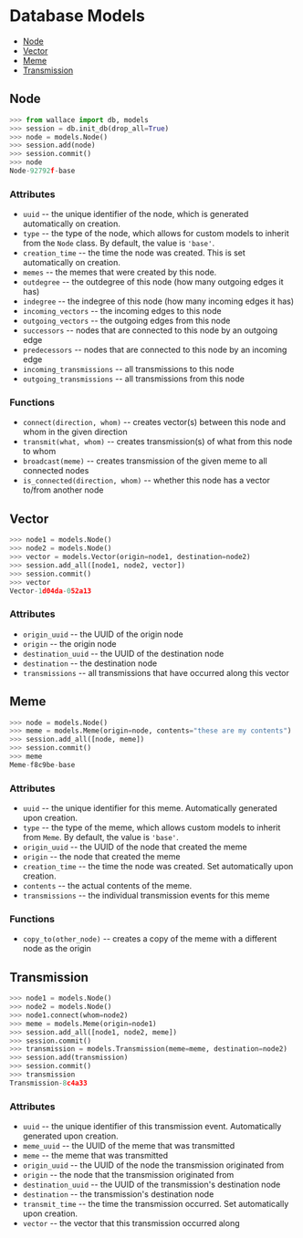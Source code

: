 # Database Models

* [Node](#node)
* [Vector](#vector)
* [Meme](#meme)
* [Transmission](#transmission)

## Node

```python
>>> from wallace import db, models
>>> session = db.init_db(drop_all=True)
>>> node = models.Node()
>>> session.add(node)
>>> session.commit()
>>> node
Node-92792f-base
```

### Attributes

* `uuid` -- the unique identifier of the node, which is generated automatically on creation.
* `type` -- the type of the node, which allows for custom models to inherit from the `Node` class. By default, the value is `'base'`.
* `creation_time` -- the time the node was created. This is set automatically on creation.
* `memes` -- the memes that were created by this node.
* `outdegree` -- the outdegree of this node (how many outgoing edges it has)
* `indegree` -- the indegree of this node (how many incoming edges it has)
* `incoming_vectors` -- the incoming edges to this node
* `outgoing_vectors` -- the outgoing edges from this node
* `successors` -- nodes that are connected to this node by an outgoing edge
* `predecessors` -- nodes that are connected to this node by an incoming edge
* `incoming_transmissions` -- all transmissions to this node
* `outgoing_transmissions` -- all transmissions from this node

### Functions

* `connect(direction, whom)` -- creates vector(s) between this node and whom in the given direction
* `transmit(what, whom)` -- creates transmission(s) of what from this node to whom
* `broadcast(meme)` -- creates transmission of the given meme to all connected nodes
* `is_connected(direction, whom)` -- whether this node has a vector to/from another node

## Vector

```python
>>> node1 = models.Node()
>>> node2 = models.Node()
>>> vector = models.Vector(origin=node1, destination=node2)
>>> session.add_all([node1, node2, vector])
>>> session.commit()
>>> vector
Vector-1d04da-052a13
```

### Attributes

* `origin_uuid` -- the UUID of the origin node
* `origin` -- the origin node
* `destination_uuid` -- the UUID of the destination node
* `destination` -- the destination node
* `transmissions` -- all transmissions that have occurred along this vector

## Meme

```python
>>> node = models.Node()
>>> meme = models.Meme(origin=node, contents="these are my contents")
>>> session.add_all([node, meme])
>>> session.commit()
>>> meme
Meme-f8c9be-base
```

### Attributes

* `uuid` -- the unique identifier for this meme. Automatically generated upon creation.
* `type` -- the type of the meme, which allows custom models to inherit from `Meme`. By default, the value is `'base'`.
* `origin_uuid` -- the UUID of the node that created the meme
* `origin` -- the node that created the meme
* `creation_time` -- the time the node was created. Set automatically upon creation.
* `contents` -- the actual contents of the meme.
* `transmissions` -- the individual transmission events for this meme

### Functions

* `copy_to(other_node)` -- creates a copy of the meme with a different node as the origin

## Transmission

```python
>>> node1 = models.Node()
>>> node2 = models.Node()
>>> node1.connect(whom=node2)
>>> meme = models.Meme(origin=node1)
>>> session.add_all([node1, node2, meme])
>>> session.commit()
>>> transmission = models.Transmission(meme=meme, destination=node2)
>>> session.add(transmission)
>>> session.commit()
>>> transmission
Transmission-8c4a33
```

### Attributes

* `uuid` -- the unique identifier of this transmission event. Automatically generated upon creation.
* `meme_uuid` -- the UUID of the meme that was transmitted
* `meme` -- the meme that was transmitted
* `origin_uuid` -- the UUID of the node the transmission originated from
* `origin` -- the node that the transmission originated from
* `destination_uuid` -- the UUID of the transmission's destination node
* `destination` -- the transmission's destination node
* `transmit_time` -- the time the transmission occurred. Set automatically upon creation.
* `vector` -- the vector that this transmission occurred along